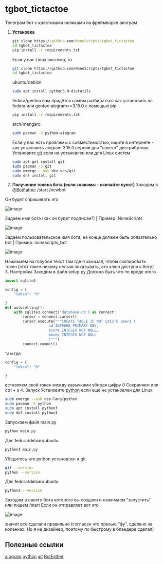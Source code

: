 # tgbot_tictactoe
Телеграм бот с крестиками ноликами на фреймворке аиограм

1. <b>Установка</b>
   ```cmd
   git clone https://github.com/NoneScripts/tgbot_tictactoe
   cd tgbot_tictactoe
   pip install -r requirements.txt
   ```
   Если у вас Linux система, то
   ```zsh
   git clone https://github.com/NoneScripts/tgbot_tictactoe
   cd tgbot_tictactoe
   ```
   ubuntu/debian
   ```zsh
   sudo apt install python3.9-distutils
   ```
   fedora/gentoo вам придётся самим разбираться как установить на fedora или gentoo aiogram==3.15.0 с помощью pip
   ```zsh
   pip install -r requirements.txt
   ```
   
   arch/mangaro
   ```zsh
   sudo pacman -S python-aiogram
   ```
   Если у вас есть проблемы с совместимостью, ищите в интернете - как установить aiogram 3.15.0 версии для "своего" дистрибутива
   Установите [git](https://git-scm.com/downloads) если не установлен
   или для Linux систем
   ```zsh
   sudo apt-get install git
   sudo pacman -S git
   sudo emerge --ask dev-vcs/git
   sudo dnf install git
   ```
   
   
2. <b>Получение токена бота (если знакомы - скипайте пункт)</b>
  Заходим в [@BotFather](https://t.me/BotFather)
  /start
  /newbot
  
  Он будет спрашивать это
  
  ![image](https://github.com/user-attachments/assets/c344dbc2-b0ae-4531-b7b4-6baa367ee7db)

  Задаём имя бота (как он будет подписан?) | Пример: NoneScripts

  ![image](https://github.com/user-attachments/assets/a425d88a-6dd0-43f6-8b4c-8cf5fd8a9e9b)

  Задаём пользовательское имя бота, на конце должен быть обязательно bot | Пример: nonescripts_bot

  ![image](https://github.com/user-attachments/assets/4d1d53d3-4706-41fa-a5c7-51f215189a5a)

  Нажимаем на голубой текст там где я замазал, чтобы скопировать токен (этот токен никому нельзя показывать, это ключ доступа к боту)
3. Настройка
   Заходим в файл setup.py
   Должно быть что-то вроде этого
   ```python
   import sqlite3
   
   config = {
       "token": "0"
   
   }
   def autosetting():
       with sqlite3.connect('database.db') as connect:
           cursor = connect.cursor()
           cursor.execute("""CREATE TABLE IF NOT EXISTS users (
                       id INTEGER PRIMARY KEY,
                       score INTEGER NOT NULL,
                       money INTEGER NOT NULL
                       )""")
           connect.commit()
   ```
   там где 
   ```python
   config = {
       "token": "0"
   
   }
   ```
   вставляем свой токен между кавычками убирая цифру 0
   Сохраняем или ctrl + s
4. Запуск
   Установите [python](https://www.python.org/downloads/) если ещё не установлен
   для Linux
   ```zsh
   sudo emerge --ask dev-lang/python
   sudo pacman -S python
   sudo apt install python3
   sudo dnf install python3
   ```

   Запускаем файл main.py
   ```zsh
   python main.py
   ```
   Для fedora/debian/ubuntu
   ```zsh
   python3 main.py
   ```
   Убедитесь что python установлен и git
   ```zsh
   git --version
   python --version
   ```
   Для fedora/debian/ubuntu
   ```zsh
   python3 --version
   ```

   Заходим в своего бота которого вы создали и нажимаем "запустить" или пишем /start
   Если он отправляет вот это 
   
   ![image](https://github.com/user-attachments/assets/0cbbb177-a961-4b69-a524-a73d1f533c92)

   значит всё сделали правильно
   (согласен что превью "фу", сделано на коленках. Но я не дизайнер, поэтому по быстрому в блендере сделал)
## Полезные ссылки
[aiogram](https://docs.aiogram.dev/en/v3.15.0/)
[python](https://www.python.org/)
[git](https://git-scm.com/)
[BotFather](https://t.me/BotFather)
